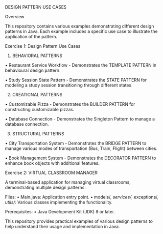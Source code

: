 DESIGN PATTERN USE CASES 

Overview

This repository contains various examples demonstrating different design patterns in Java. Each example includes a specific use case to illustrate the application of the pattern.

Exercise 1: Design Pattern Use Cases

1. BEHAVIORAL PATTERNS

•	Restaurant Service Workflow - Demonstrates the TEMPLATE PATTERN in behavioural design pattern.

•	Study Session State Pattern - Demonstrates the STATE PATTERN for modeling a study session transitioning through different states.

2. CREATIONAL PATTERNS

•	Customizable Pizza - Demonstrates the BUILDER PATTERN for constructing customizable pizzas.

•	Database Connection - Demonstrates the Singleton Pattern to manage a database connection.

3. STRUCTURAL PATTERNS

•	City Transportation System - Demonstrates the BRIDGE PATTERN to manage various modes of transportation (Bus, Train, Flight) between cities.

•	Book Management System - Demonstrates the DECORATOR PATTERN to enhance book objects with additional features.


Exercise 2: VIRTUAL CLASSROOM MANAGER

A terminal-based application for managing virtual classrooms, demonstrating multiple design patterns.

Files:
•	Main.java: Application entry point.
•	models/*, services/*, exceptions/*, utils/*: Various classes implementing the functionality.


Prerequisites:
•	Java Development Kit (JDK) 8 or later.


This repository provides practical examples of various design patterns to help understand their usage and implementation in Java.



